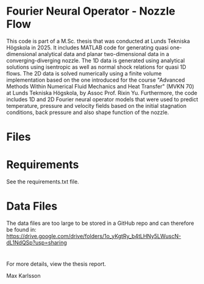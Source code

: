 # Fourier Neural Operator - Nozzle Flow
This code is part of a M.Sc. thesis that was conducted at Lunds Tekniska Högskola in 2025. It includes MATLAB code for generating quasi one-dimensional analytical data and planar two-dimensional data in a converging-diverging nozzle. The 1D data is generated using analytical solutions using isentropic as well as normal shock relations for quasi 1D flows. The 2D data is solved numerically using a finite volume implementation based on the one introduced for the course "Advanced Methods Within Numerical Fluid Mechanics and Heat Transfer" (MVKN 70) at Lunds Tekniska Högskola, by Assoc Prof. Rixin Yu. Furthermore, the code includes 1D and 2D Fourier neural operator models that were used to predict temperature, pressure and velocity fields based on the initial stagnation conditions, back pressure and also shape function of the nozzle.

# Files

# Requirements
See the requirements.txt file. 

# Data Files
The data files are too large to be stored in a GitHub repo and can therefore be found in: https://drive.google.com/drive/folders/1o_yKgtRy_b4tLHNy5LWuscN-dL1NdQSp?usp=sharing 


#
For more details, view the thesis report.

Max Karlsson
